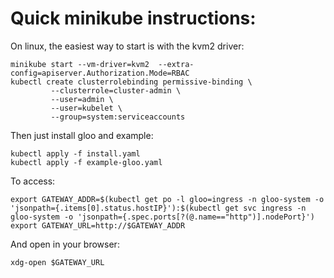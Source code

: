 # Quick minikube instructions:

On linux, the easiest way to start is with the kvm2 driver:
```
minikube start --vm-driver=kvm2  --extra-config=apiserver.Authorization.Mode=RBAC
kubectl create clusterrolebinding permissive-binding \
         --clusterrole=cluster-admin \
         --user=admin \
         --user=kubelet \
         --group=system:serviceaccounts
```

Then just install gloo and example:
```
kubectl apply -f install.yaml
kubectl apply -f example-gloo.yaml
```
To access:
```
export GATEWAY_ADDR=$(kubectl get po -l gloo=ingress -n gloo-system -o 'jsonpath={.items[0].status.hostIP}'):$(kubectl get svc ingress -n gloo-system -o 'jsonpath={.spec.ports[?(@.name=="http")].nodePort}')
export GATEWAY_URL=http://$GATEWAY_ADDR
```


And open in your browser:
```
xdg-open $GATEWAY_URL
```
